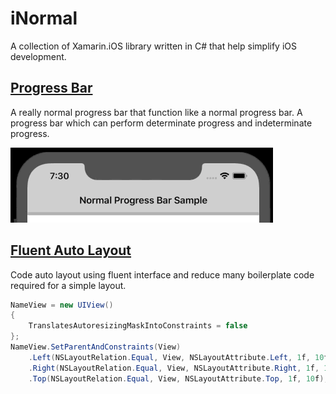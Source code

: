 # iNormal
A collection of Xamarin.iOS library written in C# that help simplify iOS development.

## [Progress Bar](./iNormal.ProgressBar)
A really normal progress bar that function like a normal progress bar. A progress bar which can perform determinate progress and indeterminate progress.

![progress bar indeterminate](./iNormal.ProgressBar/ProgressBarIndeterminateDemo.gif)

## [Fluent Auto Layout](./iNormal.FluentAutoLayout)
Code auto layout using fluent interface and reduce many boilerplate code required for a simple layout.
```C#
NameView = new UIView()
{
    TranslatesAutoresizingMaskIntoConstraints = false
};
NameView.SetParentAndConstraints(View)
    .Left(NSLayoutRelation.Equal, View, NSLayoutAttribute.Left, 1f, 10f)
    .Right(NSLayoutRelation.Equal, View, NSLayoutAttribute.Right, 1f, 10f)
    .Top(NSLayoutRelation.Equal, View, NSLayoutAttribute.Top, 1f, 10f);
```